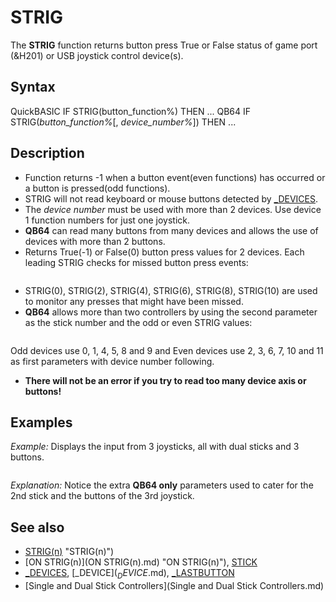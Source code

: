 # STRIG

The **STRIG** function returns button press True or False status of game port (&H201) or USB joystick control device(s).

  

## Syntax

QuickBASIC
IF STRIG(button_function%) THEN ...
QB64
IF STRIG(*button_function%*[, *device_number%*]) THEN ...
  

## Description

* Function returns -1 when a button event(even functions) has occurred or a button is pressed(odd functions).
* STRIG will not read keyboard or mouse buttons detected by [_DEVICES](_DEVICES.md).
* The *device number* must be used with more than 2 devices. Use device 1 function numbers for just one joystick.
* **QB64** can read many buttons from many devices and allows the use of devices with more than 2 buttons.
* Returns True(-1) or False(0) button press values for 2 devices. Each leading STRIG checks for missed button press events:

```   **STRIG(0) = -1  'lower button 1 on device 1 pressed since last STRIG(0) read**   **STRIG(1) = -1  'lower button 1 on device 1 currently pressed**   STRIG(2) = -1  'lower button 1 on device 2 pressed since last STRIG(2) read   STRIG(3) = -1  'lower button 1 on device 2 currently pressed   **STRIG(4) = -1  'upper button 2 on device 1 pressed since last STRIG(4) read**   **STRIG(5) = -1  'upper button 2 on device 1 currently pressed**   STRIG(6) = -1  'upper button 2 on device 2 pressed since last STRIG(6) read   STRIG(7) = -1  'upper button 2 on device 2 currently pressed (maximum in QBasic)   **STRIG(8) = -1  'button 3 on device 1 pressed since last STRIG(8) read**  'QB64 only   **STRIG(9) = -1  'button 3 on device 1 currently pressed**   STRIG(10) = -1 'button 3 on device 2 pressed since last STRIG(10) read 'QB64 only   STRIG(11) = -1 'button 3 on device 2 currently pressed  
```

* STRIG(0), STRIG(2), STRIG(4), STRIG(6), STRIG(8), STRIG(10) are used to monitor any presses that might have been missed.
* **QB64** allows more than two controllers by using the second parameter as the stick number and the odd or even STRIG values:

``` **STRIG(0, 3): STRIG(1, 3): STRIG(4, 3): STRIG(5, 3): STRIG(8, 3): STRIG(9, 3) 'device 3 {odd)** STRIG(2, 4): STRIG(3, 4): STRIG(6, 4): STRIG(7, 4): STRIG(10, 4): STRIG(11, 4) 'device 4 (even)  
```

Odd devices use 0, 1, 4, 5, 8 and 9 and Even devices use 2, 3, 6, 7, 10 and 11 as first parameters with device number following.
* **There will not be an error if you try to read too many device axis or buttons!**

  

## Examples

*Example:* Displays the input from 3 joysticks, all with dual sticks and 3 buttons.

``` [DO](DO.md): [_LIMIT](_LIMIT.md) 10    [LOCATE](LOCATE.md) 1, 1   [PRINT](PRINT.md) "JOY1: [STICK](STICK.md)"; [STICK](STICK.md)(0); [STICK](STICK.md)(1); [STICK](STICK.md)(0, 2); [STICK](STICK.md)(1, 2);_   "STRIG"; STRIG(0); STRIG(1); STRIG(4); STRIG(5); STRIG(8); STRIG(9)    [PRINT](PRINT.md) "JOY2: [STICK](STICK.md)"; [STICK](STICK.md)(2); [STICK](STICK.md)(3); [STICK](STICK.md)(2, 2); [STICK](STICK.md)(3, 2);_   "STRIG"; STRIG(2); STRIG(3); STRIG(6); STRIG(7); STRIG(10); STRIG(11)    [PRINT](PRINT.md) "JOY3: [STICK](STICK.md)"; [STICK](STICK.md)(4); [STICK](STICK.md)(5); [STICK](STICK.md)(4, 2); [STICK](STICK.md)(5, 2);_   "STRIG"; STRIG(0, 3); STRIG(1, 3); STRIG(4, 3); STRIG(5, 3); STRIG(8, 3); STRIG(9, 3)  [LOOP](LOOP.md) [UNTIL](UNTIL.md) [INKEY$](INKEY$.md) > ""  
```

*Explanation:* Notice the extra **QB64 only** parameters used to cater for the 2nd stick and the buttons of the 3rd joystick.
  

## See also

* [STRIG(n)](STRIG(n).md) "STRIG(n)")
* [ON STRIG(n)](ON STRIG(n).md) "ON STRIG(n)"), [STICK](STICK.md)
* [_DEVICES](_DEVICES.md), [_DEVICE$](_DEVICE$.md), [_LASTBUTTON](_LASTBUTTON.md)
* [Single and Dual Stick Controllers](Single and Dual Stick Controllers.md)

  
